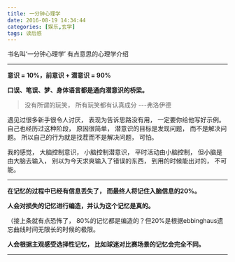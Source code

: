 ```yaml
---
title: 一分钟心理学
date: 2016-08-19 14:34:44
categories: [娱乐,玄学]
tags: 读后感
---
```

书名叫‘一分钟心理学’ 有点意思的心理学介绍
<!--more-->

---

**意识 = 10%，前意识 + 潜意识 = 90%**

**口误、笔误、梦、身体语言都是通向潜意识的桥梁。**

> 没有所谓的玩笑， 所有玩笑都有认真成分 ---弗洛伊德



遇见过很多新手很令人讨厌， 表现为告诉思路没有用， 一定要你给他写好示例。
自己也经历过这种阶段， 原因很简单， 潜意识的目标是发现问题， 而不是解决问题。
所以自己的行为就是找茬而不是解决问题， 可怕。


我的感觉， 大脑控制意识， 小脑控制潜意识， 平时活动由小脑控制， 但小脑是由大脑去输入， 别以为今天求爽输入了错误的东西， 到用的时候能出对的， 不可能。


---

**在记忆的过程中已经有信息丢失了， 而最终人将记住入脑信息的20%。**

**人会对损失的记忆进行编造，并认为这个记忆是真的。**

（接上条就有点恐怖了， 80%的记忆都是编造的？但20%是根据ebbinghaus遗忘曲线时间无限长的时候的极限。

**人会根据主观感受选择性记忆， 比如球迷对比赛场景的记忆会完全不同。**

---

 

